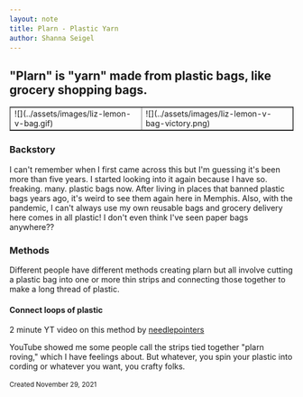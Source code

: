```yaml
---
layout: note
title: Plarn - Plastic Yarn
author: Shanna Seigel
---
```



## **"Plarn"** is "yarn" made from plastic bags, like grocery shopping bags. 

<table border=1>
	<tr>
		<td>
			![](../assets/images/liz-lemon-v-bag.gif)
		</td>
		<td>
			![](../assets/images/liz-lemon-v-bag-victory.png)
		</td>	
	</tr>
</table>


### Backstory
I can't remember when I first came across this but I'm guessing it's been more than five years. I started looking into it again because I have so. freaking. many. plastic bags now. After living in places that banned plastic bags years ago, it's weird to see them again here in Memphis. Also, with the pandemic, I can't always use my own reusable bags and grocery delivery here comes in all plastic! I don't even think I've seen paper bags anywhere??

### Methods
Different people have different methods creating plarn but all involve cutting a plastic bag into one or more thin strips and connecting those together to make a long thread of plastic.

#### Connect loops of plastic
2 minute YT video on this method by [needlepointers](https://www.youtube.com/watch?v=gQwTcizA7Oo)



YouTube showed me some people call the strips tied together "plarn roving," which I have feelings about. But whatever, you spin your plastic into cording or whatever you want, you crafty folks.





<small>Created November 29, 2021</small>